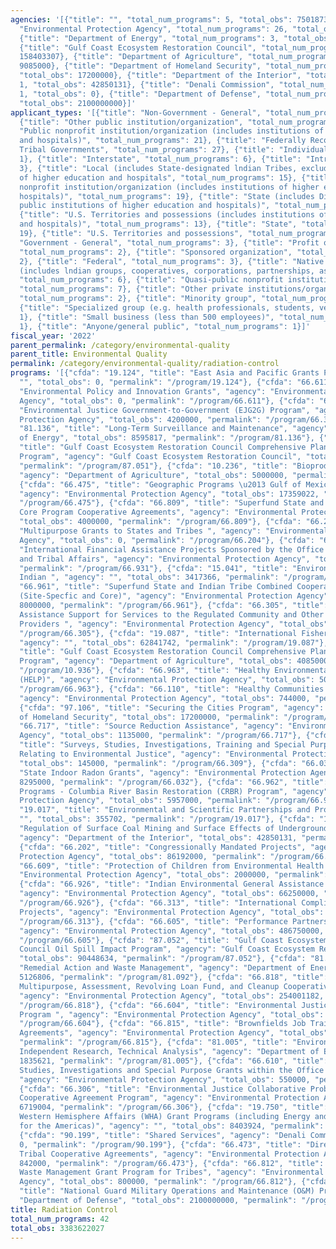```yaml
---
agencies: '[{"title": "", "total_num_programs": 5, "total_obs": 75018734}, {"title":
  "Environmental Protection Agency", "total_num_programs": 26, "total_obs": 965506611},
  {"title": "Department of Energy", "total_num_programs": 3, "total_obs": 15558244},
  {"title": "Gulf Coast Ecosystem Restoration Council", "total_num_programs": 2, "total_obs":
  158403307}, {"title": "Department of Agriculture", "total_num_programs": 2, "total_obs":
  9085000}, {"title": "Department of Homeland Security", "total_num_programs": 1,
  "total_obs": 17200000}, {"title": "Department of the Interior", "total_num_programs":
  1, "total_obs": 42850131}, {"title": "Denali Commission", "total_num_programs":
  1, "total_obs": 0}, {"title": "Department of Defense", "total_num_programs": 1,
  "total_obs": 2100000000}]'
applicant_types: '[{"title": "Non-Government - General", "total_num_programs": 6},
  {"title": "Other public institution/organization", "total_num_programs": 6}, {"title":
  "Public nonprofit institution/organization (includes institutions of higher education
  and hospitals)", "total_num_programs": 21}, {"title": "Federally Recognized lndian
  Tribal Governments", "total_num_programs": 27}, {"title": "Individual/Family", "total_num_programs":
  1}, {"title": "Interstate", "total_num_programs": 6}, {"title": "Intrastate", "total_num_programs":
  3}, {"title": "Local (includes State-designated lndian Tribes, excludes institutions
  of higher education and hospitals", "total_num_programs": 15}, {"title": "Private
  nonprofit institution/organization (includes institutions of higher education and
  hospitals)", "total_num_programs": 19}, {"title": "State (includes District of Columbia,
  public institutions of higher education and hospitals)", "total_num_programs": 17},
  {"title": "U.S. Territories and possessions (includes institutions of higher education
  and hospitals)", "total_num_programs": 13}, {"title": "State", "total_num_programs":
  19}, {"title": "U.S. Territories and possessions", "total_num_programs": 12}, {"title":
  "Government - General", "total_num_programs": 3}, {"title": "Profit organization",
  "total_num_programs": 2}, {"title": "Sponsored organization", "total_num_programs":
  2}, {"title": "Federal", "total_num_programs": 3}, {"title": "Native American Organizations
  (includes lndian groups, cooperatives, corporations, partnerships, associations)",
  "total_num_programs": 6}, {"title": "Quasi-public nonprofit institution/organization",
  "total_num_programs": 7}, {"title": "Other private institutions/organizations",
  "total_num_programs": 2}, {"title": "Minority group", "total_num_programs": 1},
  {"title": "Specialized group (e.g. health professionals, students, veterans)", "total_num_programs":
  1}, {"title": "Small business (less than 500 employees)", "total_num_programs":
  1}, {"title": "Anyone/general public", "total_num_programs": 1}]'
fiscal_year: '2022'
parent_permalink: /category/environmental-quality
parent_title: Environmental Quality
permalink: /category/environmental-quality/radiation-control
programs: '[{"cfda": "19.124", "title": "East Asia and Pacific Grants Program", "agency":
  "", "total_obs": 0, "permalink": "/program/19.124"}, {"cfda": "66.611", "title":
  "Environmental Policy and Innovation Grants", "agency": "Environmental Protection
  Agency", "total_obs": 0, "permalink": "/program/66.611"}, {"cfda": "66.312", "title":
  "Environmental Justice Government-to-Government (EJG2G) Program", "agency": "Environmental
  Protection Agency", "total_obs": 4200000, "permalink": "/program/66.312"}, {"cfda":
  "81.136", "title": "Long-Term Surveillance and Maintenance", "agency": "Department
  of Energy", "total_obs": 8595817, "permalink": "/program/81.136"}, {"cfda": "87.051",
  "title": "Gulf Coast Ecosystem Restoration Council Comprehensive Plan Component
  Program", "agency": "Gulf Coast Ecosystem Restoration Council", "total_obs": 67954673,
  "permalink": "/program/87.051"}, {"cfda": "10.236", "title": "Bioproduct Pilot Program",
  "agency": "Department of Agriculture", "total_obs": 5000000, "permalink": "/program/10.236"},
  {"cfda": "66.475", "title": "Geographic Programs \u2013 Gulf of Mexico Program",
  "agency": "Environmental Protection Agency", "total_obs": 17359022, "permalink":
  "/program/66.475"}, {"cfda": "66.809", "title": "Superfund State and Indian Tribe
  Core Program Cooperative Agreements", "agency": "Environmental Protection Agency",
  "total_obs": 4000000, "permalink": "/program/66.809"}, {"cfda": "66.204", "title":
  "Multipurpose Grants to States and Tribes ", "agency": "Environmental Protection
  Agency", "total_obs": 0, "permalink": "/program/66.204"}, {"cfda": "66.931", "title":
  "International Financial Assistance Projects Sponsored by the Office of International
  and Tribal Affairs", "agency": "Environmental Protection Agency", "total_obs": 456000,
  "permalink": "/program/66.931"}, {"cfda": "15.041", "title": "Environmental Management
  Indian ", "agency": "", "total_obs": 3417366, "permalink": "/program/15.041"}, {"cfda":
  "66.961", "title": "Superfund State and Indian Tribe Combined Cooperative Agreements
  (Site-Specfic and Core)", "agency": "Environmental Protection Agency", "total_obs":
  8000000, "permalink": "/program/66.961"}, {"cfda": "66.305", "title": "Compliance
  Assistance Support for Services to the Regulated Community and Other Assistance
  Providers ", "agency": "Environmental Protection Agency", "total_obs": 350000, "permalink":
  "/program/66.305"}, {"cfda": "19.087", "title": "International Fisheries Commissions",
  "agency": "", "total_obs": 62841742, "permalink": "/program/19.087"}, {"cfda": "10.936",
  "title": "Gulf Coast Ecosystem Restoration Council Comprehensive Plan Component
  Program", "agency": "Department of Agriculture", "total_obs": 4085000, "permalink":
  "/program/10.936"}, {"cfda": "66.963", "title": "Healthy Environmental Living Program
  (HELP)", "agency": "Environmental Protection Agency", "total_obs": 500000, "permalink":
  "/program/66.963"}, {"cfda": "66.110", "title": "Healthy Communities Grant Program",
  "agency": "Environmental Protection Agency", "total_obs": 744000, "permalink": "/program/66.110"},
  {"cfda": "97.106", "title": "Securing the Cities Program", "agency": "Department
  of Homeland Security", "total_obs": 17200000, "permalink": "/program/97.106"}, {"cfda":
  "66.717", "title": "Source Reduction Assistance", "agency": "Environmental Protection
  Agency", "total_obs": 1135000, "permalink": "/program/66.717"}, {"cfda": "66.309",
  "title": "Surveys, Studies, Investigations, Training and Special Purpose Activities
  Relating to Environmental Justice", "agency": "Environmental Protection Agency",
  "total_obs": 145000, "permalink": "/program/66.309"}, {"cfda": "66.032", "title":
  "State Indoor Radon Grants", "agency": "Environmental Protection Agency", "total_obs":
  8295000, "permalink": "/program/66.032"}, {"cfda": "66.962", "title": "Geographic
  Programs - Columbia River Basin Restoration (CRBR) Program", "agency": "Environmental
  Protection Agency", "total_obs": 5957000, "permalink": "/program/66.962"}, {"cfda":
  "19.017", "title": "Environmental and Scientific Partnerships and Programs", "agency":
  "", "total_obs": 355702, "permalink": "/program/19.017"}, {"cfda": "15.250", "title":
  "Regulation of Surface Coal Mining and Surface Effects of Underground Coal Mining",
  "agency": "Department of the Interior", "total_obs": 42850131, "permalink": "/program/15.250"},
  {"cfda": "66.202", "title": "Congressionally Mandated Projects", "agency": "Environmental
  Protection Agency", "total_obs": 86192000, "permalink": "/program/66.202"}, {"cfda":
  "66.609", "title": "Protection of Children from Environmental Health Risks", "agency":
  "Environmental Protection Agency", "total_obs": 2000000, "permalink": "/program/66.609"},
  {"cfda": "66.926", "title": "Indian Environmental General Assistance Program (GAP)",
  "agency": "Environmental Protection Agency", "total_obs": 66250000, "permalink":
  "/program/66.926"}, {"cfda": "66.313", "title": "International Compliance and Enforcement
  Projects", "agency": "Environmental Protection Agency", "total_obs": 0, "permalink":
  "/program/66.313"}, {"cfda": "66.605", "title": "Performance Partnership Grants",
  "agency": "Environmental Protection Agency", "total_obs": 486750000, "permalink":
  "/program/66.605"}, {"cfda": "87.052", "title": "Gulf Coast Ecosystem Restoration
  Council Oil Spill Impact Program", "agency": "Gulf Coast Ecosystem Restoration Council",
  "total_obs": 90448634, "permalink": "/program/87.052"}, {"cfda": "81.092", "title":
  "Remedial Action and Waste Management", "agency": "Department of Energy", "total_obs":
  5126806, "permalink": "/program/81.092"}, {"cfda": "66.818", "title": "Brownfields
  Multipurpose, Assessment, Revolving Loan Fund, and Cleanup Cooperative Agreements",
  "agency": "Environmental Protection Agency", "total_obs": 254001182, "permalink":
  "/program/66.818"}, {"cfda": "66.604", "title": "Environmental Justice Small Grant
  Program ", "agency": "Environmental Protection Agency", "total_obs": 7261403, "permalink":
  "/program/66.604"}, {"cfda": "66.815", "title": "Brownfields Job Training Cooperative
  Agreements", "agency": "Environmental Protection Agency", "total_obs": 3000000,
  "permalink": "/program/66.815"}, {"cfda": "81.005", "title": "Environmental Monitoring,
  Independent Research, Technical Analysis", "agency": "Department of Energy", "total_obs":
  1835621, "permalink": "/program/81.005"}, {"cfda": "66.610", "title": "Surveys,
  Studies, Investigations and Special Purpose Grants within the Office of the Administrator",
  "agency": "Environmental Protection Agency", "total_obs": 550000, "permalink": "/program/66.610"},
  {"cfda": "66.306", "title": "Environmental Justice Collaborative Problem-Solving
  Cooperative Agreement Program", "agency": "Environmental Protection Agency", "total_obs":
  6719004, "permalink": "/program/66.306"}, {"cfda": "19.750", "title": "Bureau of
  Western Hemisphere Affairs (WHA) Grant Programs (including Energy and Climate Partnership
  for the Americas)", "agency": "", "total_obs": 8403924, "permalink": "/program/19.750"},
  {"cfda": "90.199", "title": "Shared Services", "agency": "Denali Commission", "total_obs":
  0, "permalink": "/program/90.199"}, {"cfda": "66.473", "title": "Direct Implementation
  Tribal Cooperative Agreements", "agency": "Environmental Protection Agency", "total_obs":
  842000, "permalink": "/program/66.473"}, {"cfda": "66.812", "title": "Hazardous
  Waste Management Grant Program for Tribes", "agency": "Environmental Protection
  Agency", "total_obs": 800000, "permalink": "/program/66.812"}, {"cfda": "12.401",
  "title": "National Guard Military Operations and Maintenance (O&M) Projects", "agency":
  "Department of Defense", "total_obs": 2100000000, "permalink": "/program/12.401"}]'
title: Radiation Control
total_num_programs: 42
total_obs: 3383622027
---
```

